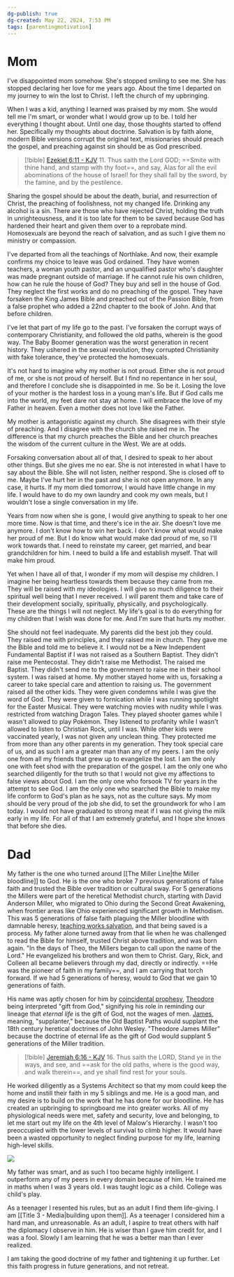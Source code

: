 ```yaml
---
dg-publish: true
dg-created: May 22, 2024, 7:53 PM
tags: [parentingmotivation]
---
```


# Mom

I've disappointed mom somehow. She's stopped smiling to see me. She has stopped declaring her love for me years ago. About the time I departed on my journey to win the lost to Christ. I left the church of my upbringing.

When I was a kid, anything I learned was praised by my mom. She would tell me I'm smart, or wonder what I would grow up to be. I told her everything I thought about. Until one day, those thoughts started to offend her. Specifically my thoughts about doctrine. Salvation is by faith alone, modern Bible versions corrupt the original text, missionaries should preach the gospel, and preaching against sin should be as God prescribed.

> [!bible] [Ezekiel 6:11 - KJV](https://bible-api.com/Ezekiel+6:11?translation=kjv)
> 11. Thus saith the Lord GOD; ==Smite with thine hand, and stamp with thy foot==, and say, Alas for all the evil abominations of the house of Israel! for they shall fall by the sword, by the famine, and by the pestilence.

Sharing the gospel should be about the death, burial, and resurrection of Christ, the preaching of foolishness, not my changed life. Drinking any alcohol is a sin. There are those who have rejected Christ, holding the truth in unrighteousness, and it is too late for them to be saved because God has hardened their heart and given them over to a reprobate mind. Homosexuals are beyond the reach of salvation, and as such I give them no ministry or compassion.

I've departed from all the teachings of Northlake. And now, their example confirms my choice to leave was God ordained. They have women teachers, a woman youth pastor, and an unqualified pastor who's daughter was made pregnant outside of marriage. If he cannot rule his own children, how can he rule the house of God? They buy and sell in the house of God. They neglect the first works and do no preaching of the gospel. They have forsaken the King James Bible and preached out of the Passion Bible, from a false prophet who added a 22nd chapter to the book of John. And that before children.

I've let that part of my life go to the past. I've forsaken the corrupt ways of contemporary Christianity, and followed the old paths, wherein is the good way. The Baby Boomer generation was the worst generation in recent history. They ushered in the sexual revolution, they corrupted Christianity with fake tolerance, they've protected the homosexuals.

It's not hard to imagine why my mother is not proud. Either she is not proud of me, or she is not proud of herself. But I find no repentance in her soul, and therefore I conclude she is disappointed in me. So be it. Losing the love of your mother is the hardest loss in a young man's life. But if God calls me into the world, my feet dare not stay at home. I will embrace the love of my Father in heaven. Even a mother does not love like the Father.

My mother is antagonistic against my church. She disagrees with their style of preaching. And I disagree with the church she raised me in. The difference is that my church preaches the Bible and her church preaches the wisdom of the current culture in the West. We are at odds.

Forsaking conversation about all of that, I desired to speak to her about other things. But she gives me no ear. She is not interested in what I have to say about the Bible. She will not listen, neither respond. She is closed off to me. Maybe I've hurt her in the past and she is not open anymore. In any case, it hurts. If my mom died tomorrow, I would have little change in my life. I would have to do my own laundry and cook my own meals, but I wouldn't lose a single conversation in my life.

Years from now when she is gone, I would give anything to speak to her one more time. Now is that time, and there's ice in the air. She doesn't love me anymore. I don't know how to win her back. I don't know what would make her proud of me. But I do know what would make dad proud of me, so I'll work towards that. I need to reinstate my career, get married, and bear grandchildren for him. I need to build a life and establish myself. That will make him proud.

Yet when I have all of that, I wonder if my mom will despise my children. I imagine her being heartless towards them because they came from me. They will be raised with my ideologies. I will give so much diligence to their spiritual well being that I never received. I will parent them and take care of their development socially, spiritually, physically, and psychologically. These are the things I will not neglect. My life's goal is to do everything for my children that I wish was done for me. And I'm sure that hurts my mother.

She should not feel inadequate. My parents did the best job they could. They raised me with principles, and they raised me in church. They gave me the Bible and told me to believe it. I would not be a New Independent Fundamental Baptist if I was not raised as a Southern Baptist. They didn't raise me Pentecostal. They didn't raise me Methodist. The raised me Baptist. They didn't send me to the government to raise me in their school system. I was raised at home. My mother stayed home with us, forsaking a career to take special care and attention to raising us. The government raised all the other kids. They were given condemns while I was give the word of God. They were given to fornication while I was running spotlight for the Easter Musical. They were watching movies with nudity while I was restricted from watching Dragon Tales. They played shooter games while I wasn't allowed to play Pokémon. They listened to profanity while I wasn't allowed to listen to Christian Rock, until I was. While other kids were vaccinated yearly, I was not given any unclean thing. They protected me from more than any other parents in my generation. They took special care of us, and as such I am a greater man than any of my peers. I am the only one from all my friends that grew up to evangelize the lost. I am the only one with feet shod with the preparation of the gospel. I am the only one who searched diligently for the truth so that I would not give my affections to false views about God. I am the only one who forsook TV for years in the attempt to see God. I am the only one who searched the Bible to make my life conform to God's plan as he says, not as the culture says. My mom should be very proud of the job she did, to set the groundwork for who I am today. I would not have graduated to strong meat if I was not giving the milk early in my life. For all of that I am extremely grateful, and I hope she knows that before she dies.

# Dad

My father is the one who turned around [[The Miller Line|the Miller bloodline]] to God. He is the one who broke 7 previous generations of false faith and trusted the Bible over tradition or cultural sway. For 5 generations the Millers were part of the heretical Methodist church, starting with David Anderson Miller, who migrated to Ohio during the Second Great Awakening, when frontier areas like Ohio experienced significant growth in Methodism. This was 5 generations of false faith plaguing the Miller bloodline with damnable heresy, [teaching works salvation](https://en.wikipedia.org/wiki/Methodism), and that being saved is a process. My father alone turned away from that lie when he was challenged to read the Bible for himself, trusted Christ above tradition, and was born again. "In the days of Theo, the Millers began to call upon the name of the Lord." He evangelized his brothers and won them to Christ. Gary, Rick, and Colleen all became believers through my dad, directly or indirectly. ==He was the pioneer of faith in my family==, and I am carrying that torch forward. If we had 5 generations of heresy, would to God that we gain 10 generations of faith.

His name was aptly chosen for him by [coincidental prophesy](https://www.biblegateway.com/passage/?search=John+11%3A50-51&version=KJV), [Theodore](https://www.thebump.com/b/theodore-baby-name) being interpreted "gift from God," signifying his role in reminding our lineage that *eternal life* is the gift of God, not the wages of men. [James](https://www.thebump.com/b/james-baby-name), meaning, "supplanter," because the Old Baptist Paths would supplant the 18th century heretical doctrines of John Wesley. "Theodore James Miller" because the doctrine of eternal life as the gift of God would supplant 5 generations of the Miller tradition.

> [!bible] [Jeremiah 6:16 - KJV](https://bible-api.com/Jeremiah+6:16?translation=kjv)
> 16. Thus saith the LORD, Stand ye in the ways, and see, and ==ask for the old paths, where is the good way, and walk therein==, and ye shall find rest for your souls.

He worked diligently as a Systems Architect so that my mom could keep the home and instill their faith in my 5 siblings and me. He is a good man, and my desire is to build on the work that he has done for our bloodline. He has created an upbringing to springboard me into greater works. All of my physiological needs were met, safety and security, love and belonging, to let me start out my life on the 4th level of Malow's Hierarchy. I wasn't too preoccupied with the lower levels of survival to climb higher. It would have been a wasted opportunity to neglect finding purpose for my life, learning high-level skills.

![](https://upload.wikimedia.org/wikiversity/en/archive/b/bc/20151023111824%21Maslows_hierarchy.png)

My father was smart, and as such I too became highly intelligent. I outperform any of my peers in every domain because of him. He trained me in maths when I was 3 years old. I was taught logic as a child. College was child's play.

As a teenager I resented his rules, but as an adult I find them life-giving. I am [[Title 3 - Media|building upon them]]. As a teenager I considered him a hard man, and unreasonable. As an adult, I aspire to treat others with half the diplomacy I observe in him. He is wiser than I gave him credit for, and I was a fool. Slowly I am learning that he was a better man than I ever realized.

I am taking the good doctrine of my father and tightening it up further. Let this faith progress in future generations, and not retreat.